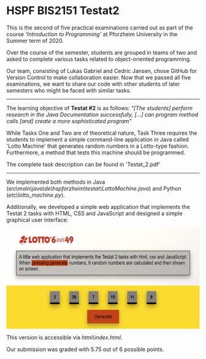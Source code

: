 # HSPF BIS2151 Testat2
 
This is the second of five practical examinations carried out as part of the course *'Introduction to Programming'* at Pforzheim University in the Summer term of 2020. 

Over the course of the semester, students are grouped in teams of two and asked to complete various tasks related to object-oriented programming.

Our team, consisting of Lukas Gabriel and Cedric Jansen, chose GitHub for Version Control to make collaboration easier. Now that we passed all five examinations, we want to share our code with other students of later semesters who might be faced with similar tasks.

---

The learning objective of **Testat #2** is as follows:
*"[The students] perform research in the Java Documentation successfully, [...] can program method calls [and] create a more sophisticated program"*

While Tasks One and Two are of theoretical nature, Task Three requires the students to implement a simple command-line application in Java called 'Lotto Machine' that generates random numbers in a Lotto-type fashion. Furthermore, a method that tests this machine should be programmed.

The complete task description can be found in 'Testat_2.pdf'

---

We implemented both methods in Java (*src\main\java\de\hspforzheim\testat\LottoMachine.java*) and Python (*etc\lotto_machine.py*).

Additionally, we developed a simple web application that implements the Testat 2 tasks with HTML, CSS and JavaScript and designed a simple graphical user interface:

<img align="center" width="600" height="262" src="https://github.com/lukasgabriel/HSPF-BIS2151-Testat2/blob/master/etc/screenshot.png?raw=true" alt="LottoMachine in the browser!"> 

This version is accessible via *html\index.html*.

Our submission was graded with 5.75 out of 6 possible points.
